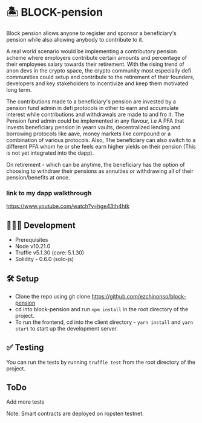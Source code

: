 # 🏝 BLOCK-pension
Block pension allows anyone to register and sponsor a beneficiary's pension while also allowing anybody to contribute to it.

A real world scenario would be implementing a contributory pension scheme where employers contribute certain amounts and percentage of their employees salary towards their retirement. With the rising trend of anon devs in the crypto space, the crypto community most especially defi communities could setup and contribute to the retirement of their founders, developers and key stakeholders to incentivize and keep them motivated long term.

The contributions made to a beneficiary's pension are invested by a pension fund admin in defi protocols in other to earn and accumulate interest while contributions and withdrawals are made to and fro it. The Pension fund admin could be implemented in any flavour, i.e A PFA that invests beneficiary pension in yearn vaults, decentralized lending and borrowing protocols like aave, money markets like compound or a combination of various protocols. Also, The beneficiary can also switch to a different PFA whom he or she feels earn higher yields on their pension (This is not yet integrated into the dapp). 

On retirement - which can be anytime, the beneficiary has the option of choosing to withdraw their pensions as annuities or withdrawing all of their pension/benefits at once.

### link to my dapp walkthrough
https://www.youtube.com/watch?v=hge43th4htk

## 👩🏻‍💻 Development
* Prerequisites
* Node v10.21.0
* Truffle v5.1.30 (core: 5.1.30)
* Solidity - 0.6.0 (solc-js)


## 🛠 Setup
* Clone the repo using git clone https://github.com/ezchinonso/block-pension
* cd into block-pension and run `npm install` in the root directory of the project. 
* To run the frontend, cd into the client directory - `yarn install` and `yarn start` to start up the development server.

## ✅ Testing
You can run the tests by running `truffle test` from the root directory of the project.

## ToDo
Add more tests

Note: Smart contracts are deployed on ropsten testnet.

